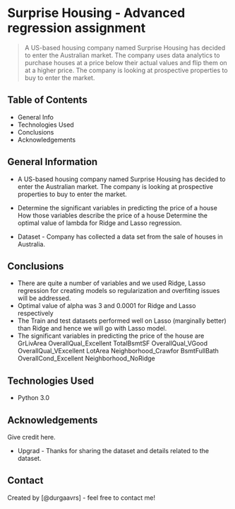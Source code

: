 # Surprise Housing - Advanced regression assignment
>   A US-based housing company named Surprise Housing has decided to enter the Australian market. The company uses data analytics to purchase houses at a price below their actual values and flip them on at a higher price. The company is looking at prospective properties to buy to enter the market.


## Table of Contents
* General Info
* Technologies Used
* Conclusions
* Acknowledgements

<!-- You can include any other section that is pertinent to your problem -->

## General Information
-   A US-based housing company named Surprise Housing has decided to enter the Australian market. The company is looking at prospective properties to buy to enter the market.

- Determine the significant variables in predicting the price of a house
  How those variables describe the price of a house
  Determine the optimal value of lambda for Ridge and Lasso regression.

- Dataset - Company has collected a data set from the sale of houses in Australia.


## Conclusions
-  There are quite a number of variables and we used Ridge, Lasso regression for creating models so regularization and overfiting issues will be addressed.
-  Optimal value of alpha was 3 and 0.0001 for Ridge and Lasso respectively
-  The Train and test datasets performed well on Lasso (marginally better) than Ridge and hence we will go with Lasso model.
-  The significant variables in predicting the price of the house are
    GrLivArea
    OverallQual_Excellent
    TotalBsmtSF
    OverallQual_VGood
    OverallQual_VExcellent
    LotArea
    Neighborhood_Crawfor
    BsmtFullBath
    OverallCond_Excellent
    Neighborhood_NoRidge

## Technologies Used
- Python 3.0


## Acknowledgements
Give credit here.
- Upgrad - Thanks for sharing the dataset and details related to the dataset.


## Contact
Created by [@durgaavrs] - feel free to contact me!
